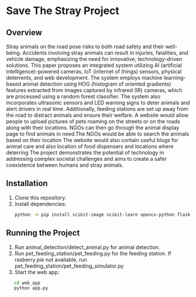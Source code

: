 # Save The Stray Project

## Overview
Stray animals on the road pose risks to both road safety and their well-being. Accidents involving stray animals can result in injuries, fatalities, and vehicle damage, emphasizing the need for innovative, technology-driven solutions. This paper proposes an integrated system utilizing AI (artificial intelligence)-powered cameras, IoT (internet of things) sensors, physical deterrents, and web development. The system employs machine learning-based animal detection using HOG (histogram of oriented gradients) features extracted from images captured by infrared (IR) cameras, which are processed using a random forest classifier. The system also incorporates ultrasonic sensors and LED warning signs to deter animals and alert drivers in real time. Additionally, feeding stations are set up away from the road to distract animals and ensure their welfare. A website would allow people to upload pictures of pets roaming on the streets or on the roads along with their locations. NGOs can then go through the animal display page to find animals in need.The NGOs would be able to search the animals based on their location The website would also contain useful blogs for animal care and also location of food dispensers and locations where deterring 
The project demonstrates the potential of technology in addressing complex societal challenges and aims to create a safer coexistence between humans and stray animals. 

## Installation
1. Clone this repository.
2. Install dependencies:
   ```bash
   python -m pip install scikit-image scikit-learn opencv-python flask
## Running the Project
1. Run animal_detection/detect_animal.py for animal detection.
2. Run pet_feeding_station/pet_feeding.py for the feeding station. If rasberry pie not available, run pet_feeding_station/pet_feeding_simulator.py
3. Start the web app:
```bash
   cd web_app
   python app.py
